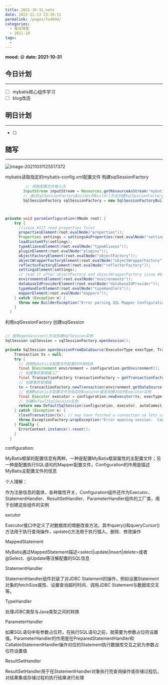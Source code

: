 ```yaml
---
title: 2021-10-31_note
date: 2022-11-13 23:10:11
permalink: /pages/fa4694/
categories:
  - 每日随笔
  - 2021-10
tags:
  - 
---
```

**mood:** :smile:  									**date: 2021-10-31**  
## 今日计划  
------
- [ ]  mybatis核心组件学习
- [ ]  blog改造
## 明日计划  
------
- [ ]  
## 随写 
------

![image-20211031125517372](https://img.ggball.top/picGo/image-20211031125517372.png)



mybatis读取指定的mybatis-config.xml配置文件 构建sqlSessionFactory

```java
		 // 获取配置文件输入流
        InputStream inputStream = Resources.getResourceAsStream("mybatis-config.xml");
        // 通过SqlSessionFactoryBuilder的build()方法创建SqlSessionFactory实例
        SqlSessionFactory sqlSessionFactory = new SqlSessionFactoryBuilder().build(inputStream);



private void parseConfiguration(XNode root) {
    try {
      //issue #117 read properties first
      propertiesElement(root.evalNode("properties"));
      Properties settings = settingsAsProperties(root.evalNode("settings"));
      loadCustomVfs(settings);
      typeAliasesElement(root.evalNode("typeAliases"));
      pluginElement(root.evalNode("plugins"));
      objectFactoryElement(root.evalNode("objectFactory"));
      objectWrapperFactoryElement(root.evalNode("objectWrapperFactory"));
      reflectorFactoryElement(root.evalNode("reflectorFactory"));
      settingsElement(settings);
      // read it after objectFactory and objectWrapperFactory issue #631
      environmentsElement(root.evalNode("environments"));
      databaseIdProviderElement(root.evalNode("databaseIdProvider"));
      typeHandlerElement(root.evalNode("typeHandlers"));
      mapperElement(root.evalNode("mappers"));
    } catch (Exception e) {
      throw new BuilderException("Error parsing SQL Mapper Configuration. Cause: " + e, e);
    }
  }
```



利用sqlSessionFactory 创建sqlSession



```java

// 调用openSession()方法创建SqlSession实例
SqlSession sqlSession = sqlSessionFactory.openSession();

private SqlSession openSessionFromDataSource(ExecutorType execType, TransactionIsolationLevel level, boolean autoCommit) {
    Transaction tx = null;
    try {
      // 获取Mybatis主配置文件配置的环境信息
      final Environment environment = configuration.getEnvironment();
      // 创建事务管理器工厂
      final TransactionFactory transactionFactory = getTransactionFactoryFromEnvironment(environment);
      // 创建事务管理器
      tx = transactionFactory.newTransaction(environment.getDataSource(), level, autoCommit);
      // 根据Mybatis主配置文件中指定的Executor类型创建对应的Executor实例
      final Executor executor = configuration.newExecutor(tx, execType);
      // 创建DefaultSqlSession实例
      return new DefaultSqlSession(configuration, executor, autoCommit);
    } catch (Exception e) {
      closeTransaction(tx); // may have fetched a connection so lets call close()
      throw ExceptionFactory.wrapException("Error opening session.  Cause: " + e, e);
    } finally {
      ErrorContext.instance().reset();
    }
  }
```



configuration: 

MyBatis框架的配置信息有两种，一种是配置MyBatis框架属性的主配置文件；另一种是配置执行SQL语句的Mapper配置文件。Configuration的作用是描述MyBatis主配置文件的信息



个人理解：

作为注册信息的载体，各种属性开关，Configuration组件还作为Executor、StatementHandler、ResultSetHandler、ParameterHandler组件的工厂类，用于创建这些组件的实例



excutor

Executor接口中定义了对数据库的增删改查方法，其中query()和queryCursor()方法用于执行查询操作，update()方法用于执行插入、删除、修改操作



MappedStatement

MyBatis通过MappedStatement描述<select|update|insert|delete>或者@Select、@Update等注解配置的SQL信息



StatementHandler

StatementHandler组件封装了对JDBC Statement的操作，例如设置Statement对象的fetchSize属性、设置查询超时时间、调用JDBC Statement与数据库交互等。



TypeHandler

处理JDBC类型与Java类型之间的转换



ParameterHandler

如果SQL语句中有参数占位符，在执行SQL语句之前，就需要为参数占位符设置值。ParameterHandler的作用是在PreparedStatementHandler和CallableStatementHandler操作对应的Statement执行数据库交互之前为参数占位符设置值



ResultSetHandler

ResultSetHandler用于在StatementHandler对象执行完查询操作或存储过程后，对结果集或存储过程的执行结果进行处理